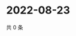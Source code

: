 # 2022-08-23

共 0 条

<!-- BEGIN WEIBO -->
<!-- 最后更新时间 Tue Aug 23 2022 15:19:04 GMT+0800 (China Standard Time) -->

<!-- END WEIBO -->
